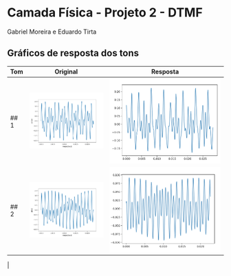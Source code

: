 # Camada Física - Projeto 2 - DTMF
Gabriel Moreira e Eduardo Tirta

## Gráficos de resposta dos tons


|Tom| Original      | Resposta      |
|-------| ------------- | ------------- |
| ## 1  |![Tom número 1](imgs/tone_original1.png)| ![Tom número 1](imgs/tone1.png) |
| ## 2  | ![Tom número 1](imgs/tone_original2.png)  | ![Tom número 1](imgs/tones2.png)  |
|
 
